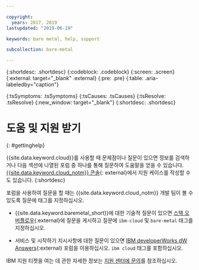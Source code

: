 ```yaml
---

copyright:
  years: 2017, 2019
lastupdated: "2019-06-19"

keywords: bare metal, help, support

subcollection: bare-metal

---
```


{:shortdesc: .shortdesc}
{:codeblock: .codeblock}
{:screen: .screen}
{:external: target="_blank" .external}
{:pre: .pre}
{:table: .aria-labeledby="caption"}
<!-- Common attributes used in the template are defined as follows: -->
{:tsSymptoms: .tsSymptoms}
{:tsCauses: .tsCauses}
{:tsResolve: .tsResolve}
{:new_window: target="_blank"}
{:shortdesc: .shortdesc}

<!-- # {{site.data.keyword.blockstorageshort}} troubleshooting
{: #ts} -->
<!-- Provide an appropriate ID above -->

<!-- IN PROGRESS - AUDIENCE BLUE, STAGING ONLY -->


<!-- This is the template for troubleshooting topics.  -->

<!-- The short description section should include the service long name and "Bluemix" for search optimization. Example short description: -->

<!-- Add a heading and content for how to get help and support. Use this template for beta and GA services:  -->
# 도움 및 지원 받기
{: #gettinghelp}

{{site.data.keyword.cloud}}를 사용할 때 문제점이나 질문이 있으면 정보를 검색하거나 다음 섹션에 나열된 포럼 중 하나를 통해 질문하여 도움말을 얻을 수 있습니다. [{{site.data.keyword.cloud_notm}} 콘솔](https://cloud.ibm.com/unifiedsupport/cases/add){: external}에서 지원 케이스를 작성할 수도 있습니다.
{:shortdesc}

포럼을 사용하여 질문을 할 때는 {{site.data.keyword.cloud_notm}} 개발 팀이 볼 수 있도록 질문에 태그를 지정하십시오.
<!--Insert the appropriate Stack Overflow tag for your service for <block-storage> in URL and text below:  -->
* {{site.data.keyword.baremetal_short}}에 대한 기술적 질문이 있으면 [스택 오버플로우](http://stackoverflow.com/search?q=bare-metal+ibm-cloud){:external}에 질문을 게시하고 질문에 `ibm-cloud` 및 `bare-metal` 태그를 지정하십시오.
<!--Insert the appropriate dW Answers tag for your service for <service_keyword> in URL below:  -->
* 서비스 및 시작하기 지시사항에 대한 질문이 있으면 [IBM developerWorks dW Answers](https://developer.ibm.com/answers/topics/ibm-cloud/?smartspace=bluemix){:external} 포럼을 이용하십시오. `ibm cloud` 태그를 포함하십시오.

<!--See [Getting help ![External link icon](../icons/launch-glyph.svg "External link icon")](https://new-console.eu-gb.bluemix.net/docs/support/index.html#getting-help){: new_window} for more details about using the forums.-->

IBM 지원 티켓을 여는 데 관한 자세한 정보는 [지원 센터에 문의](/docs/get-support?topic=get-support-getting-customer-support)를 참조하십시오.

